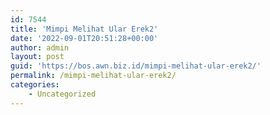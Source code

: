 ```yaml
---
id: 7544
title: 'Mimpi Melihat Ular Erek2'
date: '2022-09-01T20:51:28+00:00'
author: admin
layout: post
guid: 'https://bos.awn.biz.id/mimpi-melihat-ular-erek2/'
permalink: /mimpi-melihat-ular-erek2/
categories:
    - Uncategorized
---
```


